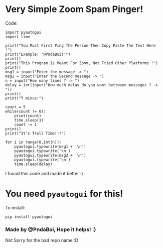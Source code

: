 # Very Simple Zoom Spam Pinger!

Code:

    import pyautogui
    import time
    
    print("You Must First Ping The Person Then Copy Paste The Text Here !")
    print("Example: '@PndaBoi!'")
    print()
    print("This Program Is Meant For Zoom, Not Tried Other Platforms !")
    print()
    msg1 = input("Enter the message -> ")
    msg2 = input("Enter the Second message -> ")
    n = input("How many times ? -> ")
    delay = int(input("How much delay do you want bettween messages ? -> "))
    print()
    print("T minus!")
    
    count = 5
    while(count != 0):
    	print(count)
    	time.sleep(1)
    	count -= 1
    print()
    print("It's Troll TIme!!!")

    for i in range(0,int(n)):
    	pyautogui.typewrite(msg1 + '\n')
    	pyautogui.typewrite('\n')
    	pyautogui.typewrite(msg2 + '\n')
    	pyautogui.typewrite('\n')
    	time.sleep(delay)

I found this code and made it better :)

# You need `pyautogui` for this!

To install:

    pip install pyautogui

### Made by @PndaBoi, Hope it helps! :)

Not Sorry for the bad repo name :D
